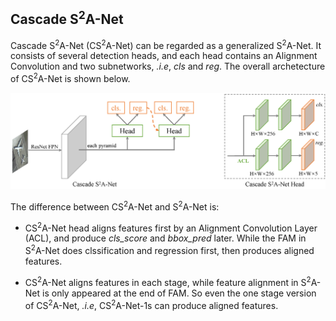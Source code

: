 ## Cascade S<sup>2</sup>A-Net

Cascade S<sup>2</sup>A-Net (CS<sup>2</sup>A-Net) can be regarded as a generalized S<sup>2</sup>A-Net. 
It consists of several detection heads, and each head contains an Alignment Convolution and two subnetworks, _.i.e_, _cls_ and _reg_.
The overall archetecture of CS<sup>2</sup>A-Net is shown below.

![](../demo/cascade_s2anet.png)

The difference between CS<sup>2</sup>A-Net and S<sup>2</sup>A-Net is:
* CS<sup>2</sup>A-Net head aligns features first by an Alignment Convolution Layer (ACL), and produce _cls_score_ and _bbox_pred_ later.
While the FAM in S<sup>2</sup>A-Net does clssification and regression first, then produces aligned features.

* CS<sup>2</sup>A-Net aligns features in each stage, while feature alignment in S<sup>2</sup>A-Net is only appeared at the end of FAM. 
So even the one stage version of CS<sup>2</sup>A-Net, _.i.e_, CS<sup>2</sup>A-Net-1s can produce aligned features.
